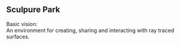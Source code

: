 ## Sculpure Park  

Basic vision:  
An environment for creating, sharing and interacting with ray traced surfaces.

